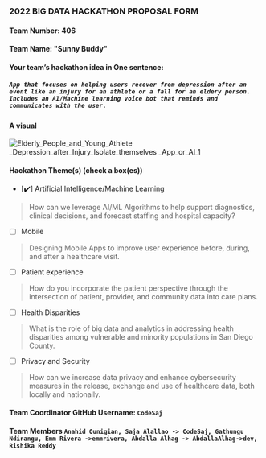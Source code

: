 ### 2022 BIG DATA HACKATHON PROPOSAL FORM

#### Team Number: 406

#### Team Name: "Sunny Buddy"   
  
#### Your team’s hackathon idea in One sentence:
##### `App that focuses on helping users recover from depression after an event like an injury for an athlete or a fall for an eldery person. Includes an AI/Machine learning voice bot that reminds and communicates with the user.`


#### A visual
 ![Elderly_People_and_Young_Athlete _Depression_after_Injury_Isolate_themselves _App_or_AI_1](https://user-images.githubusercontent.com/61675114/194730774-719aa9ae-9583-420d-85ec-4289a43332b2.png)

#### Hackathon Theme(s) (check a box(es))
- [✔️] Artificial Intelligence/Machine Learning 
> How can we leverage AI/ML Algorithms to help support diagnostics, clinical decisions, and forecast staffing and hospital capacity?
- [ ] Mobile
> Designing Mobile Apps to improve user experience before, during, and after a healthcare visit.
- [ ] Patient experience
> How do you incorporate the patient perspective through the intersection of patient, provider, and community data into care plans.
- [ ] Health Disparities
> What is the role of big data and analytics in addressing health disparities among vulnerable and minority populations in San Diego County.
- [ ] Privacy and Security
> How can we increase data privacy and enhance cybersecurity measures in the release, exchange and use of healthcare data, both locally and nationally.

#### Team Coordinator GitHub Username: `CodeSaj`

#### Team Members `Anahid Ounigian, Saja Alallao -> CodeSaj, Gathungu Ndirangu, Emm Rivera ->emmrivera, Abdalla Alhag -> AbdallaAlhag->dev, Rishika Reddy`
